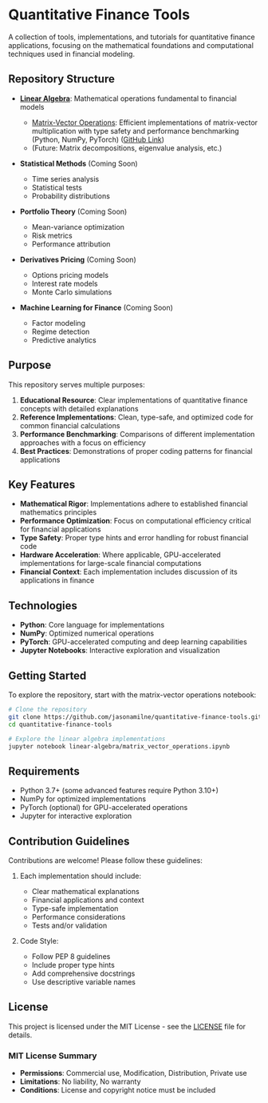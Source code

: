# Quantitative Finance Tools

A collection of tools, implementations, and tutorials for quantitative finance applications, focusing on the mathematical foundations and computational techniques used in financial modeling.

## Repository Structure

- [**Linear Algebra**](./linear-algebra/): Mathematical operations fundamental to financial models
  - [Matrix-Vector Operations](./linear-algebra/matrix_vector_operations.ipynb): Efficient implementations of matrix-vector multiplication with type safety and performance benchmarking (Python, NumPy, PyTorch) ([GitHub Link](https://github.com/jasonamilne/quantitative-finance-tools/blob/main/linear-algebra/matrix_vector_operations.ipynb))
  - (Future: Matrix decompositions, eigenvalue analysis, etc.)

- **Statistical Methods** (Coming Soon)
  - Time series analysis
  - Statistical tests
  - Probability distributions

- **Portfolio Theory** (Coming Soon)
  - Mean-variance optimization
  - Risk metrics
  - Performance attribution

- **Derivatives Pricing** (Coming Soon)
  - Options pricing models
  - Interest rate models
  - Monte Carlo simulations

- **Machine Learning for Finance** (Coming Soon)
  - Factor modeling
  - Regime detection
  - Predictive analytics

## Purpose

This repository serves multiple purposes:

1. **Educational Resource**: Clear implementations of quantitative finance concepts with detailed explanations
2. **Reference Implementations**: Clean, type-safe, and optimized code for common financial calculations
3. **Performance Benchmarking**: Comparisons of different implementation approaches with a focus on efficiency
4. **Best Practices**: Demonstrations of proper coding patterns for financial applications

## Key Features

- **Mathematical Rigor**: Implementations adhere to established financial mathematics principles
- **Performance Optimization**: Focus on computational efficiency critical for financial applications
- **Type Safety**: Proper type hints and error handling for robust financial code
- **Hardware Acceleration**: Where applicable, GPU-accelerated implementations for large-scale financial computations
- **Financial Context**: Each implementation includes discussion of its applications in finance

## Technologies

- **Python**: Core language for implementations
- **NumPy**: Optimized numerical operations
- **PyTorch**: GPU-accelerated computing and deep learning capabilities
- **Jupyter Notebooks**: Interactive exploration and visualization

## Getting Started

To explore the repository, start with the matrix-vector operations notebook:

```bash
# Clone the repository
git clone https://github.com/jasonamilne/quantitative-finance-tools.git
cd quantitative-finance-tools

# Explore the linear algebra implementations
jupyter notebook linear-algebra/matrix_vector_operations.ipynb
```

## Requirements

- Python 3.7+ (some advanced features require Python 3.10+)
- NumPy for optimized implementations
- PyTorch (optional) for GPU-accelerated operations
- Jupyter for interactive exploration

## Contribution Guidelines

Contributions are welcome! Please follow these guidelines:

1. Each implementation should include:
   - Clear mathematical explanations
   - Financial applications and context
   - Type-safe implementation
   - Performance considerations
   - Tests and/or validation

2. Code Style:
   - Follow PEP 8 guidelines
   - Include proper type hints
   - Add comprehensive docstrings
   - Use descriptive variable names

## License

This project is licensed under the MIT License - see the [LICENSE](./LICENSE) file for details.

### MIT License Summary
- **Permissions**: Commercial use, Modification, Distribution, Private use
- **Limitations**: No liability, No warranty
- **Conditions**: License and copyright notice must be included
